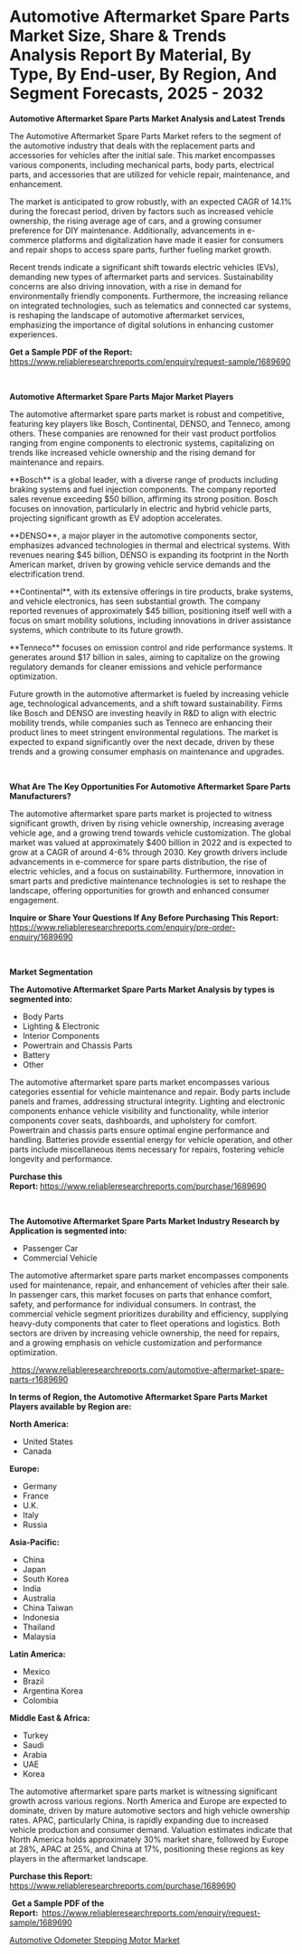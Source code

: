 <p><h1>Automotive Aftermarket Spare Parts Market Size, Share & Trends Analysis Report By Material, By Type, By End-user, By Region, And Segment Forecasts, 2025 - 2032</h1></p><p><strong>Automotive Aftermarket Spare Parts Market Analysis and Latest Trends</strong></p>
<p><p>The Automotive Aftermarket Spare Parts Market refers to the segment of the automotive industry that deals with the replacement parts and accessories for vehicles after the initial sale. This market encompasses various components, including mechanical parts, body parts, electrical parts, and accessories that are utilized for vehicle repair, maintenance, and enhancement. </p><p>The market is anticipated to grow robustly, with an expected CAGR of 14.1% during the forecast period, driven by factors such as increased vehicle ownership, the rising average age of cars, and a growing consumer preference for DIY maintenance. Additionally, advancements in e-commerce platforms and digitalization have made it easier for consumers and repair shops to access spare parts, further fueling market growth.</p><p>Recent trends indicate a significant shift towards electric vehicles (EVs), demanding new types of aftermarket parts and services. Sustainability concerns are also driving innovation, with a rise in demand for environmentally friendly components. Furthermore, the increasing reliance on integrated technologies, such as telematics and connected car systems, is reshaping the landscape of automotive aftermarket services, emphasizing the importance of digital solutions in enhancing customer experiences.</p></p>
<p><strong>Get a Sample PDF of the Report:&nbsp;</strong> <a href="https://www.reliableresearchreports.com/enquiry/request-sample/1689690?utm_campaign=48&utm_medium=2&utm_source=Github&utm_content=ia&utm_term=07012025&utm_id=automotive-aftermarket-spare-parts">https://www.reliableresearchreports.com/enquiry/request-sample/1689690</a></p>
<p>&nbsp;</p>
<p><strong>Automotive Aftermarket Spare Parts Major Market Players</strong></p>
<p><p>The automotive aftermarket spare parts market is robust and competitive, featuring key players like Bosch, Continental, DENSO, and Tenneco, among others. These companies are renowned for their vast product portfolios ranging from engine components to electronic systems, capitalizing on trends like increased vehicle ownership and the rising demand for maintenance and repairs.</p><p>**Bosch** is a global leader, with a diverse range of products including braking systems and fuel injection components. The company reported sales revenue exceeding $50 billion, affirming its strong position. Bosch focuses on innovation, particularly in electric and hybrid vehicle parts, projecting significant growth as EV adoption accelerates.</p><p>**DENSO**, a major player in the automotive components sector, emphasizes advanced technologies in thermal and electrical systems. With revenues nearing $45 billion, DENSO is expanding its footprint in the North American market, driven by growing vehicle service demands and the electrification trend.</p><p>**Continental**, with its extensive offerings in tire products, brake systems, and vehicle electronics, has seen substantial growth. The company reported revenues of approximately $45 billion, positioning itself well with a focus on smart mobility solutions, including innovations in driver assistance systems, which contribute to its future growth.</p><p>**Tenneco** focuses on emission control and ride performance systems. It generates around $17 billion in sales, aiming to capitalize on the growing regulatory demands for cleaner emissions and vehicle performance optimization.</p><p>Future growth in the automotive aftermarket is fueled by increasing vehicle age, technological advancements, and a shift toward sustainability. Firms like Bosch and DENSO are investing heavily in R&D to align with electric mobility trends, while companies such as Tenneco are enhancing their product lines to meet stringent environmental regulations. The market is expected to expand significantly over the next decade, driven by these trends and a growing consumer emphasis on maintenance and upgrades.</p></p>
<p>&nbsp;</p>
<p><strong>What Are The Key Opportunities For Automotive Aftermarket Spare Parts Manufacturers?</strong></p>
<p><p>The automotive aftermarket spare parts market is projected to witness significant growth, driven by rising vehicle ownership, increasing average vehicle age, and a growing trend towards vehicle customization. The global market was valued at approximately $400 billion in 2022 and is expected to grow at a CAGR of around 4-6% through 2030. Key growth drivers include advancements in e-commerce for spare parts distribution, the rise of electric vehicles, and a focus on sustainability. Furthermore, innovation in smart parts and predictive maintenance technologies is set to reshape the landscape, offering opportunities for growth and enhanced consumer engagement.</p></p>
<p><strong>Inquire or Share Your Questions If Any Before Purchasing This Report:</strong> <a href="https://www.reliableresearchreports.com/enquiry/pre-order-enquiry/1689690?utm_campaign=48&utm_medium=2&utm_source=Github&utm_content=ia&utm_term=07012025&utm_id=automotive-aftermarket-spare-parts">https://www.reliableresearchreports.com/enquiry/pre-order-enquiry/1689690</a></p>
<p>&nbsp;</p>
<p><strong>Market Segmentation</strong></p>
<p><strong>The Automotive Aftermarket Spare Parts Market Analysis by types is segmented into:</strong></p>
<p><ul><li>Body Parts</li><li>Lighting & Electronic</li><li>Interior Components</li><li>Powertrain and Chassis Parts</li><li>Battery</li><li>Other</li></ul></p>
<p><p>The automotive aftermarket spare parts market encompasses various categories essential for vehicle maintenance and repair. Body parts include panels and frames, addressing structural integrity. Lighting and electronic components enhance vehicle visibility and functionality, while interior components cover seats, dashboards, and upholstery for comfort. Powertrain and chassis parts ensure optimal engine performance and handling. Batteries provide essential energy for vehicle operation, and other parts include miscellaneous items necessary for repairs, fostering vehicle longevity and performance.</p></p>
<p><strong>Purchase this Report:&nbsp;</strong><a href="https://www.reliableresearchreports.com/purchase/1689690?utm_campaign=48&utm_medium=2&utm_source=Github&utm_content=ia&utm_term=07012025&utm_id=automotive-aftermarket-spare-parts">https://www.reliableresearchreports.com/purchase/1689690</a></p>
<p>&nbsp;</p>
<p><strong>The Automotive Aftermarket Spare Parts Market Industry Research by Application is segmented into:</strong></p>
<p><ul><li>Passenger Car</li><li>Commercial Vehicle</li></ul></p>
<p><p>The automotive aftermarket spare parts market encompasses components used for maintenance, repair, and enhancement of vehicles after their sale. In passenger cars, this market focuses on parts that enhance comfort, safety, and performance for individual consumers. In contrast, the commercial vehicle segment prioritizes durability and efficiency, supplying heavy-duty components that cater to fleet operations and logistics. Both sectors are driven by increasing vehicle ownership, the need for repairs, and a growing emphasis on vehicle customization and performance optimization.</p></p>
<p><a href="https://www.reliableresearchreports.com/automotive-aftermarket-spare-parts-r1689690?utm_campaign=48&utm_medium=2&utm_source=Github&utm_content=ia&utm_term=07012025&utm_id=automotive-aftermarket-spare-parts">&nbsp;https://www.reliableresearchreports.com/automotive-aftermarket-spare-parts-r1689690</a></p>
<p><strong>In terms of Region, the Automotive Aftermarket Spare Parts Market Players available by Region are:</strong></p>
<p>
    <p> <strong> North America: </strong>
        <ul>
            <li>United States</li>
            <li>Canada</li>
        </ul>
        </p> 
    <p> <strong> Europe: </strong>
        <ul>
            <li>Germany</li>
            <li>France</li>
            <li>U.K.</li>
            <li>Italy</li>
            <li>Russia</li>
        </ul>
        </p> 
    <p> <strong> Asia-Pacific: </strong>
        <ul>
            <li>China</li>
            <li>Japan</li>
            <li>South Korea</li>
            <li>India</li>
            <li>Australia</li>
            <li>China Taiwan</li>
            <li>Indonesia</li>
            <li>Thailand</li>
            <li>Malaysia</li>
        </ul>
        </p> 
    <p> <strong> Latin America: </strong>
        <ul>
            <li>Mexico</li>
            <li>Brazil</li>
            <li>Argentina Korea</li>
            <li>Colombia</li>
        </ul>
        </p> 
    <p> <strong> Middle East & Africa: </strong>
        <ul>
            <li>Turkey</li>
            <li>Saudi</li>
            <li>Arabia</li>
            <li>UAE</li>
            <li>Korea</li>
        </ul>
    </p>
    </p>
<p><p>The automotive aftermarket spare parts market is witnessing significant growth across various regions. North America and Europe are expected to dominate, driven by mature automotive sectors and high vehicle ownership rates. APAC, particularly China, is rapidly expanding due to increased vehicle production and consumer demand. Valuation estimates indicate that North America holds approximately 30% market share, followed by Europe at 28%, APAC at 25%, and China at 17%, positioning these regions as key players in the aftermarket landscape.</p></p>
<p><strong>Purchase this Report: </strong><a href="https://www.reliableresearchreports.com/purchase/1689690?utm_campaign=48&utm_medium=2&utm_source=Github&utm_content=ia&utm_term=07012025&utm_id=automotive-aftermarket-spare-parts">https://www.reliableresearchreports.com/purchase/1689690</a></p>
<p>&nbsp;<strong>Get a Sample PDF of the Report:&nbsp;&nbsp;</strong><a href="https://www.reliableresearchreports.com/enquiry/request-sample/1689690?utm_campaign=48&utm_medium=2&utm_source=Github&utm_content=ia&utm_term=07012025&utm_id=automotive-aftermarket-spare-parts">https://www.reliableresearchreports.com/enquiry/request-sample/1689690</a></p>
<p><strong></strong></p>
<p><p><a href="https://github.com/mathastilley812967/Market-Research-Report-List-1/blob/main/automotive-odometer-stepping-motor-market.md?utm_campaign=48&utm_medium=2&utm_source=Github&utm_content=ia&utm_term=07012025&utm_id=automotive-aftermarket-spare-parts">Automotive Odometer Stepping Motor Market</a></p></p>